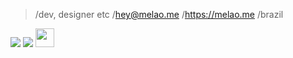> /dev, designer etc
> /hey@melao.me
> /https://melao.me
> /brazil

<a href="https://www.instagram.com/mellonnn.eth/"><img src="https://img.shields.io/badge/instagram%20@mellonnn.eth-DD2476?style=for-the-badge&logo=instagram&logoColor=white"/></a>
<a href="https://www.twitter.com/mellonnnnnnnn/"><img src="https://img.shields.io/badge/twitter%20@mellonnnnnnnn-0D95E8?style=for-the-badge&logo=twitter&logoColor=white"/></a>
<a href="https://melao.me/"><img height="30px" src="https://img.shields.io/badge/My%20Website:%20melao.me-8E2DE2?style=for-the-badge&logo=google%20chrome&logoColor=white"/></a>

</p>

